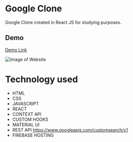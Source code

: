 # Google Clone

Google Clone created in React JS for studying purposes.

## Demo

[Demo Link](https://clone-6843c.web.app/)


![Image of Website](https://github.com/subhanabdi/google-clone/blob/master/google-demo.gif)

# Technology used

- HTML
- CSS
- JAVASCRIPT
- REACT
- CONTEXT API
- CUSTOM HOOKS
- MATERIAL UI
- REST API https://www.googleapis.com/customsearch/v1
- FIREBASE HOSTING

